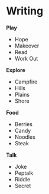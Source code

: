 # Writing
**Play**
* Hope
* Makeover
* Read
* Work Out

**Explore**
* Campfire
* Hills
* Plains
* Shore

**Food**
* Berries
* Candy
* Noodles
* Steak

**Talk**
* Joke
* Peptalk
* Riddle
* Secret
